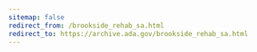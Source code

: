 ```yaml
---
sitemap: false 
redirect_from: /brookside_rehab_sa.html 
redirect_to: https://archive.ada.gov/brookside_rehab_sa.html 
---
```


